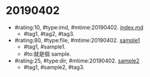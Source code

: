 # 20190402 #
* \#rating:10, \#type:imd, \#mtime:20190402. [index.md](index.md)
  * \#tag1, \#tag2, \#tag3.
* \#rating:80, \#type:file, \#mtime:20190402. [sample1](sample1.txt)
  * \#tag1, \#sample1.
  * \#to:就是個 sample.
* \#rating:25, \#type:dir, \#mtime:20190402. [sample2](sample2)
  * \#tag1, \#sample2, \#tag3.